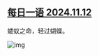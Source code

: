 <!--1731588920000-->
[每日一语 2024.11.12](https://chinadigitaltimes.net/chinese/713066.html)
------

<p>蝼蚁之命，轻过蝴蝶。</p><p><img decoding="async" src="https://chinadigitaltimes.net/chinese/files/2024/11/2024.11.22.4.png" alt="img"></p><div class="addtoany_share_save_container addtoany_content addtoany_content_bottom"><div class="a2a_kit a2a_kit_size_32 addtoany_list" data-a2a-url="https://chinadigitaltimes.net/chinese/713066.html" data-a2a-title="每日一语 2024.11.12"><a class="a2a_button_facebook" href="https://www.addtoany.com/add_to/facebook?linkurl=https%3A%2F%2Fchinadigitaltimes.net%2Fchinese%2F713066.html&amp;linkname=%E6%AF%8F%E6%97%A5%E4%B8%80%E8%AF%AD%202024.11.12" title="Facebook" rel="nofollow noopener" target="_blank"></a><a class="a2a_button_twitter" href="https://www.addtoany.com/add_to/twitter?linkurl=https%3A%2F%2Fchinadigitaltimes.net%2Fchinese%2F713066.html&amp;linkname=%E6%AF%8F%E6%97%A5%E4%B8%80%E8%AF%AD%202024.11.12" title="Twitter" rel="nofollow noopener" target="_blank"></a><a class="a2a_button_telegram" href="https://www.addtoany.com/add_to/telegram?linkurl=https%3A%2F%2Fchinadigitaltimes.net%2Fchinese%2F713066.html&amp;linkname=%E6%AF%8F%E6%97%A5%E4%B8%80%E8%AF%AD%202024.11.12" title="Telegram" rel="nofollow noopener" target="_blank"></a><a class="a2a_button_reddit" href="https://www.addtoany.com/add_to/reddit?linkurl=https%3A%2F%2Fchinadigitaltimes.net%2Fchinese%2F713066.html&amp;linkname=%E6%AF%8F%E6%97%A5%E4%B8%80%E8%AF%AD%202024.11.12" title="Reddit" rel="nofollow noopener" target="_blank"></a><a class="a2a_button_whatsapp" href="https://www.addtoany.com/add_to/whatsapp?linkurl=https%3A%2F%2Fchinadigitaltimes.net%2Fchinese%2F713066.html&amp;linkname=%E6%AF%8F%E6%97%A5%E4%B8%80%E8%AF%AD%202024.11.12" title="WhatsApp" rel="nofollow noopener" target="_blank"></a><a class="a2a_button_email" href="https://www.addtoany.com/add_to/email?linkurl=https%3A%2F%2Fchinadigitaltimes.net%2Fchinese%2F713066.html&amp;linkname=%E6%AF%8F%E6%97%A5%E4%B8%80%E8%AF%AD%202024.11.12" title="Email" rel="nofollow noopener" target="_blank"></a><a class="a2a_button_copy_link" href="https://www.addtoany.com/add_to/copy_link?linkurl=https%3A%2F%2Fchinadigitaltimes.net%2Fchinese%2F713066.html&amp;linkname=%E6%AF%8F%E6%97%A5%E4%B8%80%E8%AF%AD%202024.11.12" title="Copy Link" rel="nofollow noopener" target="_blank"></a><a class="a2a_dd addtoany_share_save addtoany_share" href="https://www.addtoany.com/share"></a></div></div>

